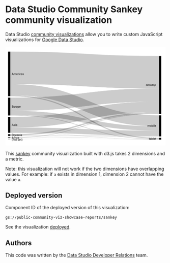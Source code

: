 # Data Studio Community Sankey community visualization

Data Studio [community visualizations][community viz] allow you to write custom
JavaScript visualizations for [Google Data Studio][datastudio].

![Sankey diagram](./src/sankey.png)

This [sankey] community visualization built with d3.js takes 2 dimensions and a metric.

Note: this visualization will not work if the two dimensions have overlapping values. For example: if `a` exists in dimension 1, dimension 2 cannot have the value `a`.

## Deployed version

Component ID of the deployed version of this visualization:

```
gs://public-community-viz-showcase-reports/sankey
```

See the visualization [deployed].


## Authors

This code was written by the [Data Studio Developer Relations][community viz] team.

[community viz]: http://developers.google.com/datastudio/visualization
[datastudio]: https://datastudio.google.com
[sankey]: https://en.wikipedia.org/wiki/Sankey_diagram
[deployed]: https://datastudio.google.com/u/0/reporting/1hdqhp5dK31BcFInZzmaQOEQdVB54D4gz/page/j9DU
